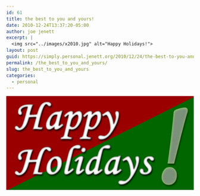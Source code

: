 ```yaml
---
id: 61
title: the best to you and yours!
date: 2010-12-24T13:37:20-05:00
author: joe jenett
excerpt: |
  <img src="../images/x2010.jpg" alt="Happy Holidays!">
layout: post
guid: https://simply.personal.jenett.org/2010/12/24/the-best-to-you-and-yours/
permalink: /the_best_to_you_and_yours/
slug: the_best_to_you_and_yours
categories:
  - personal
---
```

![Happy Holidays!](../images/x2010.jpg)